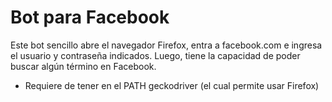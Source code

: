 # Bot para Facebook
Este bot sencillo abre el navegador Firefox, entra a facebook.com e ingresa el usuario y contraseña indicados. Luego, tiene la capacidad de poder buscar algún término en Facebook.

- Requiere de tener en el PATH geckodriver (el cual permite usar Firefox)
